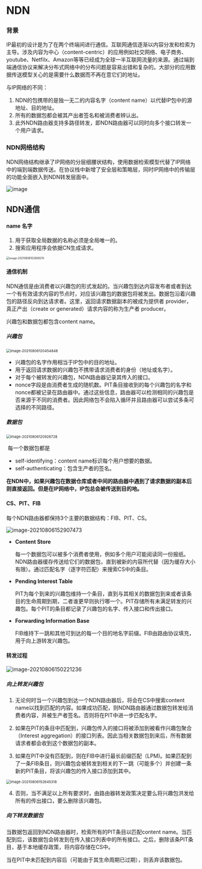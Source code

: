 # **NDN**

### 背景

IP最初的设计是为了在两个终端间进行通信。互联网通信逐渐以内容分发和检索为主导。涉及内容为中心（content-centric）的应用例如社交网络、电子商务、youtube、Netfilx、Amazon等等已经成为全球一半互联网流量的来源。通过端到端通信协议来解决分布式网络中的分布问题是容易出错和复杂的。大部分的应用数据传送模型关心的是需要什么数据而不再在意它们的地址。

与IP网络的不同：

1. NDN的包携带的是独一无二的内容名字（content name）以代替IP包中的源地址、目的地址。
2. 所有的数据包都会被其产出者签名和被消费者辨认出。
3. 此外NDN路由器支持多路径转发，即NDN路由器可以同时向多个接口转发一个用户请求。

### NDN网络结构

NDN网络结构继承了IP网络的分层细腰状结构，使用数据检索模型代替了IP网络中的端到端数据传送。在协议栈中新增了安全层和策略层，同时IP网络中的传输层的功能全面嵌入到NDN转发层面中。

![image](https://user-images.githubusercontent.com/49645739/128478221-23e23385-8ffa-4eec-b9ca-c2e277a33205.png)

## NDN通信

#### name 名字

1. 用于获取全局数据的名称必须是全局唯一的。
2. 搜索应用程序会依据CN生成请求。

<img src="C:\Users\刘博\AppData\Roaming\Typora\typora-user-images\image-20210806102808210.png" alt="image-20210806102808210" style="zoom:50%;" />



#### 通信机制

NDN通信是由消费者以兴趣包的形式发起的。当兴趣包到达内容发布者或者到达一个有有效请求内容的节点时，对应该兴趣包的数据包将被发出。数据包沿着兴趣包的路径反向到达请求者。这里，返回请求数据副本的被成为提供者 provider，真正产出（create or generated）请求内容的称为生产者 producer。

兴趣包和数据包都包含content name。

##### 兴趣包

<img src="C:\Users\刘博\AppData\Roaming\Typora\typora-user-images\image-20210806120454848.png" alt="image-20210806120454848" style="zoom: 67%;" />

- 兴趣包的名字作用相当于IP包中的目的地址。
- 用于返回请求数据的兴趣包不携带请求消费者的身份（地址或名字）。
- 对于每个被转发的兴趣包，NDN路由器记录其传入的接口。
- nonce字段是由消费者生成的随机数。PIT条目接收到的每个兴趣包的名字和nonce都被记录在路由器中。通过这些信息，路由器可以检测相同的兴趣包是否来源于不同的消费者。因此网络包不会陷入循环并且路由器可以尝试多条可选择的不同路径。 

##### 数据包

<img src="C:\Users\刘博\AppData\Roaming\Typora\typora-user-images\image-20210806120926728.png" alt="image-20210806120926728" style="zoom: 67%;" />

​	每一个数据包都是

- self-identifying：content name标识每个用户想要的数据。
- self-authenticating：包含生产者的签名。

**在NDN中，如果兴趣包在数据仓库或者中间的路由器中遇到了请求数据的副本后则直接返回。但是在IP网络中，IP包总会被传送到目的地。**

#### CS、PIT、FIB

每个NDN路由器都保持3个主要的数据结构：FIB、PIT、CS。

![image-20210806152907473](C:\Users\刘博\AppData\Roaming\Typora\typora-user-images\image-20210806152907473.png)

- **Content Store**

  每一个数据包可以被多个消费者使用，例如多个用户可能阅读同一份报纸。NDN路由器缓存传送给它们的数据包，直到被新的内容所代替（因为缓存大小有限）。通过匹配名字（逐字符匹配）来搜索CS中的条目。

- **Pending Interest Table**

  PIT为每个到来的兴趣包维持一个条目，直到与其相关的数据包到来或者该条目的生命周期到期，二者谁更早则执行哪一个。PIT存储所有未满足转发的兴趣包。每个PIT的条目都记录了兴趣包的名字、传入接口和传出接口。

- **Forwarding Information Base**

  FIB维持下一跳和其他可到达的每一个目的地名字前缀。FIB由路由协议填充，用于向上游转发兴趣包。

  

#### 转发过程

<img src="C:\Users\刘博\AppData\Roaming\Typora\typora-user-images\image-20210806150221236.png" alt="image-20210806150221236"  />

##### 向上转发兴趣包

1. 无论何时当一个兴趣包到达一个NDN路由器后，将会在CS中搜索content name以找到匹配的内容。如果成功匹配，则NDN路由器通过数据包转发给消费者内容，并被生产者签名。否则将在PIT中进一步匹配名字。

2. 如果在PIT的条目中匹配到，兴趣包传入的接口将被添加到被看作兴趣包聚合（Interest aggregation）的接口列表。因此当相关数据包到来后，所有数据请求者都会收到这个数据包的副本。

3. 如果在PIT中没有匹配到，则在FIB中进行最长前缀匹配（LPM)。如果匹配到了一条FIB条目，则兴趣包会被转发到相关的下一跳（可能多个）并创建一条新的PIT条目，将该兴趣包的传入接口添加到其中。
<img src="C:\Users\刘博\AppData\Roaming\Typora\typora-user-images\image-20210806152645318.png" alt="image-20210806152645318" style="zoom:67%;" />

4. 否则，当不满足以上所有要求时，由路由器转发政策决定要么将兴趣包洪发给所有的传出接口，要么删除该兴趣包。

##### 向下转发数据包

当数据包返回到NDN路由器时，检索所有的PIT条目以匹配content name。当匹配到后，该数据包会转发到在传入接口列表中的所有接口。之后，删除该条PIT条目，基于本地缓存政策，将内容存储在CS中。

当在PIT中未匹配到内容后（可能由于其生命周期已过期），则丢弃该数据包。

